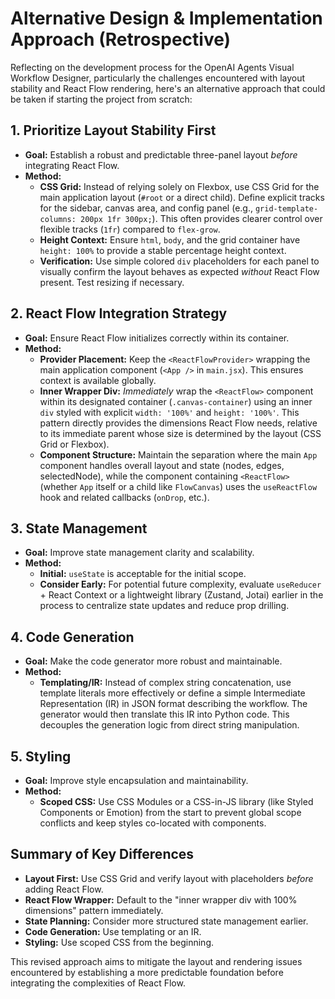 # Alternative Design & Implementation Approach (Retrospective)

Reflecting on the development process for the OpenAI Agents Visual Workflow Designer, particularly the challenges encountered with layout stability and React Flow rendering, here's an alternative approach that could be taken if starting the project from scratch:

## 1. Prioritize Layout Stability First

- **Goal:** Establish a robust and predictable three-panel layout *before* integrating React Flow.
- **Method:**
    - **CSS Grid:** Instead of relying solely on Flexbox, use CSS Grid for the main application layout (`#root` or a direct child). Define explicit tracks for the sidebar, canvas area, and config panel (e.g., `grid-template-columns: 200px 1fr 300px;`). This often provides clearer control over flexible tracks (`1fr`) compared to `flex-grow`.
    - **Height Context:** Ensure `html`, `body`, and the grid container have `height: 100%` to provide a stable percentage height context.
    - **Verification:** Use simple colored `div` placeholders for each panel to visually confirm the layout behaves as expected *without* React Flow present. Test resizing if necessary.

## 2. React Flow Integration Strategy

- **Goal:** Ensure React Flow initializes correctly within its container.
- **Method:**
    - **Provider Placement:** Keep the `<ReactFlowProvider>` wrapping the main application component (`<App />` in `main.jsx`). This ensures context is available globally.
    - **Inner Wrapper Div:** *Immediately* wrap the `<ReactFlow>` component within its designated container (`.canvas-container`) using an inner `div` styled with explicit `width: '100%'` and `height: '100%'`. This pattern directly provides the dimensions React Flow needs, relative to its immediate parent whose size is determined by the layout (CSS Grid or Flexbox).
    - **Component Structure:** Maintain the separation where the main `App` component handles overall layout and state (nodes, edges, selectedNode), while the component containing `<ReactFlow>` (whether `App` itself or a child like `FlowCanvas`) uses the `useReactFlow` hook and related callbacks (`onDrop`, etc.).

## 3. State Management

- **Goal:** Improve state management clarity and scalability.
- **Method:**
    - **Initial:** `useState` is acceptable for the initial scope.
    - **Consider Early:** For potential future complexity, evaluate `useReducer` + React Context or a lightweight library (Zustand, Jotai) earlier in the process to centralize state updates and reduce prop drilling.

## 4. Code Generation

- **Goal:** Make the code generator more robust and maintainable.
- **Method:**
    - **Templating/IR:** Instead of complex string concatenation, use template literals more effectively or define a simple Intermediate Representation (IR) in JSON format describing the workflow. The generator would then translate this IR into Python code. This decouples the generation logic from direct string manipulation.

## 5. Styling

- **Goal:** Improve style encapsulation and maintainability.
- **Method:**
    - **Scoped CSS:** Use CSS Modules or a CSS-in-JS library (like Styled Components or Emotion) from the start to prevent global scope conflicts and keep styles co-located with components.

## Summary of Key Differences

- **Layout First:** Use CSS Grid and verify layout with placeholders *before* adding React Flow.
- **React Flow Wrapper:** Default to the "inner wrapper div with 100% dimensions" pattern immediately.
- **State Planning:** Consider more structured state management earlier.
- **Code Generation:** Use templating or an IR.
- **Styling:** Use scoped CSS from the beginning.

This revised approach aims to mitigate the layout and rendering issues encountered by establishing a more predictable foundation before integrating the complexities of React Flow.